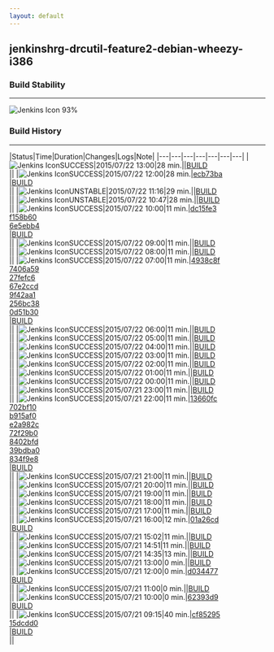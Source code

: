 ```yaml
---
layout: default
---
```

## jenkinshrg-drcutil-feature2-debian-wheezy-i386
### Build Stability
___
![Jenkins Icon](http://jenkinshrg.github.io/images/48x48/health-80plus.png)
93%
  
### Build History
___
|Status|Time|Duration|Changes|Logs|Note|
|---|---|---|---|---|---|---|
|![Jenkins Icon](http://jenkinshrg.github.io/images/24x24/blue.png)SUCCESS|2015/07/22 13:00|28 min.||[BUILD](https://drive.google.com/file/d/0B54sHwaxmuM4ZERGeUEyZ3ZMa2c/view?usp=drivesdk)<br>||
|![Jenkins Icon](http://jenkinshrg.github.io/images/24x24/blue.png)SUCCESS|2015/07/22 12:00|28 min.|[ecb73ba](https://github.com/jrl-umi3218/hrpsys-humanoid/commit/ecb73ba0049f3cc023774a1d4c41730ce85b9955)<br>|[BUILD](https://drive.google.com/file/d/0B54sHwaxmuM4QWkyQkhFZDJBOXc/view?usp=drivesdk)<br>||
|![Jenkins Icon](http://jenkinshrg.github.io/images/24x24/yellow.png)UNSTABLE|2015/07/22 11:16|29 min.||[BUILD](https://drive.google.com/file/d/0B54sHwaxmuM4Z001NHdFbU9lalk/view?usp=drivesdk)<br>||
|![Jenkins Icon](http://jenkinshrg.github.io/images/24x24/yellow.png)UNSTABLE|2015/07/22 10:47|28 min.||[BUILD](https://drive.google.com/file/d/0B54sHwaxmuM4UEdMaDZoX2pucG8/view?usp=drivesdk)<br>||
|![Jenkins Icon](http://jenkinshrg.github.io/images/24x24/blue.png)SUCCESS|2015/07/22 10:00|11 min.|[dc15fe3](https://github.com/jrl-umi3218/hmc2/commit/dc15fe3cef3c4ecd9a820550819d62911fbe7cfe)<br>[f158b60](https://github.com/jrl-umi3218/hrp2-drc/commit/f158b6040578abe25d7be5b322834d4d591bd9a1)<br>[6e5ebb4](https://github.com/jrl-umi3218/hrp2-drc/commit/6e5ebb4f2b3d7b2194d6a89f62f0971acbd0ff21)<br>|[BUILD](https://drive.google.com/file/d/0B54sHwaxmuM4cEtHV1pIWjNhbkE/view?usp=drivesdk)<br>||
|![Jenkins Icon](http://jenkinshrg.github.io/images/24x24/blue.png)SUCCESS|2015/07/22 09:00|11 min.||[BUILD](https://drive.google.com/file/d/0B54sHwaxmuM4QjBUWE13U3MxUzQ/view?usp=drivesdk)<br>||
|![Jenkins Icon](http://jenkinshrg.github.io/images/24x24/blue.png)SUCCESS|2015/07/22 08:00|11 min.||[BUILD](https://drive.google.com/file/d/0B54sHwaxmuM4RVB5X1pDek1XVDg/view?usp=drivesdk)<br>||
|![Jenkins Icon](http://jenkinshrg.github.io/images/24x24/blue.png)SUCCESS|2015/07/22 07:00|11 min.|[4938c8f](https://github.com/fkanehiro/hrpsys-base/commit/4938c8ff3b09fd84b9d0a0ee1131e0ebf2884478)<br>[7406a59](https://github.com/fkanehiro/hrpsys-base/commit/7406a59b43b88012bed82d42fc0dde85c4218678)<br>[27fefc6](https://github.com/fkanehiro/hrpsys-base/commit/27fefc66fe0e812f05cd2c501bb9da8caceb634b)<br>[67e2ccd](https://github.com/fkanehiro/hrpsys-base/commit/67e2ccd324078c216cfe7a34519379137bdf5226)<br>[9f42aa1](https://github.com/fkanehiro/hrpsys-base/commit/9f42aa1a82bfa10aa6a50fbcbafb27926919a57d)<br>[256bc38](https://github.com/fkanehiro/hrpsys-base/commit/256bc38ea762d07f97b462cc7083b0f938f3c69d)<br>[0d51b30](https://github.com/fkanehiro/hrpsys-base/commit/0d51b3022e8b77998a556a1cef81b04fc36ccccb)<br>|[BUILD](https://drive.google.com/file/d/0B54sHwaxmuM4VFpHMEpOQ0E2V3M/view?usp=drivesdk)<br>||
|![Jenkins Icon](http://jenkinshrg.github.io/images/24x24/blue.png)SUCCESS|2015/07/22 06:00|11 min.||[BUILD](https://drive.google.com/file/d/0B54sHwaxmuM4U3VNNG9HUFVSdVk/view?usp=drivesdk)<br>||
|![Jenkins Icon](http://jenkinshrg.github.io/images/24x24/blue.png)SUCCESS|2015/07/22 05:00|11 min.||[BUILD](https://drive.google.com/file/d/0B54sHwaxmuM4bWt6UG10b3lDUm8/view?usp=drivesdk)<br>||
|![Jenkins Icon](http://jenkinshrg.github.io/images/24x24/blue.png)SUCCESS|2015/07/22 04:00|11 min.||[BUILD](https://drive.google.com/file/d/0B54sHwaxmuM4enZTWDdHV2c4bXc/view?usp=drivesdk)<br>||
|![Jenkins Icon](http://jenkinshrg.github.io/images/24x24/blue.png)SUCCESS|2015/07/22 03:00|11 min.||[BUILD](https://drive.google.com/file/d/0B54sHwaxmuM4VDI5dnU2TXpMLW8/view?usp=drivesdk)<br>||
|![Jenkins Icon](http://jenkinshrg.github.io/images/24x24/blue.png)SUCCESS|2015/07/22 02:00|11 min.||[BUILD](https://drive.google.com/file/d/0B54sHwaxmuM4ZWhpV1BxZ3dSQU0/view?usp=drivesdk)<br>||
|![Jenkins Icon](http://jenkinshrg.github.io/images/24x24/blue.png)SUCCESS|2015/07/22 01:00|11 min.||[BUILD](https://drive.google.com/file/d/0B54sHwaxmuM4UTVtcVFMdmtIMWs/view?usp=drivesdk)<br>||
|![Jenkins Icon](http://jenkinshrg.github.io/images/24x24/blue.png)SUCCESS|2015/07/22 00:00|11 min.||[BUILD](https://drive.google.com/file/d/0B54sHwaxmuM4U1prZ25fWkJGZFk/view?usp=drivesdk)<br>||
|![Jenkins Icon](http://jenkinshrg.github.io/images/24x24/blue.png)SUCCESS|2015/07/21 23:00|11 min.||[BUILD](https://drive.google.com/file/d/0B54sHwaxmuM4MDlPUUQ1OVNFV0E/view?usp=drivesdk)<br>||
|![Jenkins Icon](http://jenkinshrg.github.io/images/24x24/blue.png)SUCCESS|2015/07/21 22:00|11 min.|[13660fc](https://github.com/fkanehiro/hrpsys-base/commit/13660fc2600d8602110ce6de5e3c5d0f4571d864)<br>[702bf10](https://github.com/fkanehiro/hrpsys-base/commit/702bf106b9f00a76a60937eee0aa5c7b578759a8)<br>[b915af0](https://github.com/fkanehiro/hrpsys-base/commit/b915af07db8ddff396be74d2ad5e15c91f323ab9)<br>[e2a982c](https://github.com/fkanehiro/hrpsys-base/commit/e2a982c2c268983ab2d2d8bee15a563c3514c113)<br>[72f29b0](https://github.com/fkanehiro/hrpsys-base/commit/72f29b00b3454fe4b3fb2efb53576a231b045fa2)<br>[8402bfd](https://github.com/fkanehiro/hrpsys-base/commit/8402bfdb03402fd36ea7e13fdb5435e30d86490b)<br>[39bdba0](https://github.com/fkanehiro/hrpsys-base/commit/39bdba083f80688ece0dccaaea634cabbf6461fa)<br>[834f9e8](https://github.com/fkanehiro/hrpsys-base/commit/834f9e8d635956b20ecda9058705a99cafb3db19)<br>|[BUILD](https://drive.google.com/file/d/0B54sHwaxmuM4dGI0M1Fpc3p6N00/view?usp=drivesdk)<br>||
|![Jenkins Icon](http://jenkinshrg.github.io/images/24x24/blue.png)SUCCESS|2015/07/21 21:00|11 min.||[BUILD](https://drive.google.com/file/d/0B54sHwaxmuM4VFdLV0doelpjakU/view?usp=drivesdk)<br>||
|![Jenkins Icon](http://jenkinshrg.github.io/images/24x24/blue.png)SUCCESS|2015/07/21 20:00|11 min.||[BUILD](https://drive.google.com/file/d/0B54sHwaxmuM4S2toZkJGazMyVDg/view?usp=drivesdk)<br>||
|![Jenkins Icon](http://jenkinshrg.github.io/images/24x24/blue.png)SUCCESS|2015/07/21 19:00|11 min.||[BUILD](https://drive.google.com/file/d/0B54sHwaxmuM4dE9wSjlXeFcxcUU/view?usp=drivesdk)<br>||
|![Jenkins Icon](http://jenkinshrg.github.io/images/24x24/blue.png)SUCCESS|2015/07/21 18:00|11 min.||[BUILD](https://drive.google.com/file/d/0B54sHwaxmuM4NGxJMU5wODNvMEU/view?usp=drivesdk)<br>||
|![Jenkins Icon](http://jenkinshrg.github.io/images/24x24/blue.png)SUCCESS|2015/07/21 17:00|11 min.||[BUILD](https://drive.google.com/file/d/0B54sHwaxmuM4dnR4ZVNFZHpKZzA/view?usp=drivesdk)<br>||
|![Jenkins Icon](http://jenkinshrg.github.io/images/24x24/blue.png)SUCCESS|2015/07/21 16:00|12 min.|[01a26cd](https://github.com/jrl-umi3218/hmc2/commit/01a26cd3292b94e25c6ddc7bdb349fa865761de5)<br>|[BUILD](https://drive.google.com/file/d/0B54sHwaxmuM4TFJheEoyREhkaFU/view?usp=drivesdk)<br>||
|![Jenkins Icon](http://jenkinshrg.github.io/images/24x24/blue.png)SUCCESS|2015/07/21 15:02|11 min.||[BUILD](https://drive.google.com/file/d/0B54sHwaxmuM4S3E2Ry03UnBhRkU/view?usp=drivesdk)<br>||
|![Jenkins Icon](http://jenkinshrg.github.io/images/24x24/blue.png)SUCCESS|2015/07/21 14:51|11 min.||[BUILD](https://drive.google.com/file/d/0B54sHwaxmuM4dGtQdm91Y19IYlk/view?usp=drivesdk)<br>||
|![Jenkins Icon](http://jenkinshrg.github.io/images/24x24/blue.png)SUCCESS|2015/07/21 14:35|13 min.||[BUILD](https://drive.google.com/file/d/0B54sHwaxmuM4OUN0TmY4LVRReGc/view?usp=drivesdk)<br>||
|![Jenkins Icon](http://jenkinshrg.github.io/images/24x24/blue.png)SUCCESS|2015/07/21 13:00|0 min.||[BUILD](https://drive.google.com/file/d/0B54sHwaxmuM4MlR1NnNVWTdmVUE/view?usp=drivesdk)<br>||
|![Jenkins Icon](http://jenkinshrg.github.io/images/24x24/blue.png)SUCCESS|2015/07/21 12:00|0 min.|[d034477](https://github.com/jrl-umi3218/hrp2-drc/commit/d0344778d99fa07fa285acc1dfd37d19b1040424)<br>|[BUILD](https://drive.google.com/file/d/0B54sHwaxmuM4c3BxMHJXSzBVMWc/view?usp=drivesdk)<br>||
|![Jenkins Icon](http://jenkinshrg.github.io/images/24x24/blue.png)SUCCESS|2015/07/21 11:00|0 min.||[BUILD](https://drive.google.com/file/d/0B54sHwaxmuM4bFFDNVY3ejRIUFU/view?usp=drivesdk)<br>||
|![Jenkins Icon](http://jenkinshrg.github.io/images/24x24/blue.png)SUCCESS|2015/07/21 10:00|0 min.|[62393d9](https://github.com/jrl-umi3218/hmc2/commit/62393d92ad88f79a2edc92e2c3c1217a3b6495b2)<br>|[BUILD](https://drive.google.com/file/d/0B54sHwaxmuM4dkh2M3VEMEZnenc/view?usp=drivesdk)<br>||
|![Jenkins Icon](http://jenkinshrg.github.io/images/24x24/blue.png)SUCCESS|2015/07/21 09:15|40 min.|[cf85295](https://github.com/jrl-umi3218/hmc2/commit/cf8529573f78dc2b09ec140e87f5d922c1350f00)<br>[15dcdd0](https://github.com/jrl-umi3218/hmc2/commit/15dcdd08e3005fe3147dc3773569a2d041f61d23)<br>|[BUILD](https://drive.google.com/file/d/0B54sHwaxmuM4TXpYX0MySjVjTzQ/view?usp=drivesdk)<br>||
